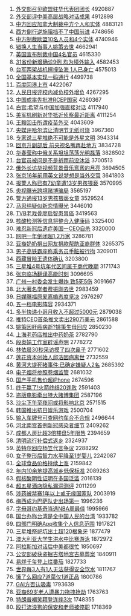 1. [外交部召见欧盟驻华代表团团长](http://www.baidu.com/baidu?cl=3&tn=SE_baiduhomet8_jmjb7mjw&rsv_dl=fyb_top&fr=top1000&wd=%CD%E2%BD%BB%B2%BF%D5%D9%BC%FB%C5%B7%C3%CB%D7%A4%BB%AA%B4%FA%B1%ED%CD%C5%CD%C5%B3%A4) 4920887
1. [外交部评中美高层战略对话成果](http://www.baidu.com/baidu?cl=3&tn=SE_baiduhomet8_jmjb7mjw&rsv_dl=fyb_top&fr=top1000&wd=%CD%E2%BD%BB%B2%BF%C6%C0%D6%D0%C3%C0%B8%DF%B2%E3%D5%BD%C2%D4%B6%D4%BB%B0%B3%C9%B9%FB) 4912898
1. [中方回应加拿大制裁中方个人和实体](http://www.baidu.com/baidu?cl=3&tn=SE_baiduhomet8_jmjb7mjw&rsv_dl=fyb_top&fr=top1000&wd=%D6%D0%B7%BD%BB%D8%D3%A6%BC%D3%C4%C3%B4%F3%D6%C6%B2%C3%D6%D0%B7%BD%B8%F6%C8%CB%BA%CD%CA%B5%CC%E5) 4883121
1. [西方倒行逆施阻挡不了中国前进](http://www.baidu.com/baidu?cl=3&tn=SE_baiduhomet8_jmjb7mjw&rsv_dl=fyb_top&fr=top1000&wd=%CE%F7%B7%BD%B5%B9%D0%D0%C4%E6%CA%A9%D7%E8%B5%B2%B2%BB%C1%CB%D6%D0%B9%FA%C7%B0%BD%F8) 4748656
1. [中方制裁欧盟10名人员和4个实体](http://www.baidu.com/baidu?cl=3&tn=SE_baiduhomet8_jmjb7mjw&rsv_dl=fyb_top&fr=top1000&wd=%D6%D0%B7%BD%D6%C6%B2%C3%C5%B7%C3%CB10%C3%FB%C8%CB%D4%B1%BA%CD4%B8%F6%CA%B5%CC%E5) 4740946
1. [错换人生当事人姚策去世](http://www.baidu.com/baidu?cl=3&tn=SE_baiduhomet8_jmjb7mjw&rsv_dl=fyb_top&fr=top1000&wd=%B4%ED%BB%BB%C8%CB%C9%FA%B5%B1%CA%C2%C8%CB%D2%A6%B2%DF%C8%A5%CA%C0) 4662941
1. [英国宣布制裁中国4名官员](http://www.baidu.com/baidu?cl=3&tn=SE_baiduhomet8_jmjb7mjw&rsv_dl=fyb_top&fr=top1000&wd=%D3%A2%B9%FA%D0%FB%B2%BC%D6%C6%B2%C3%D6%D0%B9%FA4%C3%FB%B9%D9%D4%B1) 4615330
1. [31省份新增确诊9例 均为境外输入](http://www.baidu.com/baidu?cl=3&tn=SE_baiduhomet8_jmjb7mjw&rsv_dl=fyb_top&fr=top1000&wd=31%CA%A1%B7%DD%D0%C2%D4%F6%C8%B7%D5%EF9%C0%FD%20%BE%F9%CE%AA%BE%B3%CD%E2%CA%E4%C8%EB) 4582453
1. [台军两架战机擦撞坠海 1人已身亡](http://www.baidu.com/baidu?cl=3&tn=SE_baiduhomet8_jmjb7mjw&rsv_dl=fyb_top&fr=top1000&wd=%CC%A8%BE%FC%C1%BD%BC%DC%D5%BD%BB%FA%B2%C1%D7%B2%D7%B9%BA%A3%201%C8%CB%D2%D1%C9%ED%CD%F6) 4575013
1. [全国基本实现一码通行](http://www.baidu.com/baidu?cl=3&tn=SE_baiduhomet8_jmjb7mjw&rsv_dl=fyb_top&fr=top1000&wd=%C8%AB%B9%FA%BB%F9%B1%BE%CA%B5%CF%D6%D2%BB%C2%EB%CD%A8%D0%D0) 4499738
1. [百度回港上市](http://www.baidu.com/baidu?cl=3&tn=SE_baiduhomet8_jmjb7mjw&rsv_dl=fyb_top&fr=top1000&wd=%B0%D9%B6%C8%BB%D8%B8%DB%C9%CF%CA%D0) 4422067
1. [人民日报评校内减负校外增负](http://www.baidu.com/baidu?cl=3&tn=SE_baiduhomet8_jmjb7mjw&rsv_dl=fyb_top&fr=top1000&wd=%C8%CB%C3%F1%C8%D5%B1%A8%C6%C0%D0%A3%C4%DA%BC%F5%B8%BA%D0%A3%CD%E2%D4%F6%B8%BA) 4267295
1. [中国成率先批准RCEP国家](http://www.baidu.com/baidu?cl=3&tn=SE_baiduhomet8_jmjb7mjw&rsv_dl=fyb_top&fr=top1000&wd=%D6%D0%B9%FA%B3%C9%C2%CA%CF%C8%C5%FA%D7%BCRCEP%B9%FA%BC%D2) 4260367
1. [白宫:希望与中国加强直接对话](http://www.baidu.com/baidu?cl=3&tn=SE_baiduhomet8_jmjb7mjw&rsv_dl=fyb_top&fr=top1000&wd=%B0%D7%B9%AC%3A%CF%A3%CD%FB%D3%EB%D6%D0%B9%FA%BC%D3%C7%BF%D6%B1%BD%D3%B6%D4%BB%B0) 4117940
1. [美军机刷新对华抵近侦察最近距离](http://www.baidu.com/baidu?cl=3&tn=SE_baiduhomet8_jmjb7mjw&rsv_dl=fyb_top&fr=top1000&wd=%C3%C0%BE%FC%BB%FA%CB%A2%D0%C2%B6%D4%BB%AA%B5%D6%BD%FC%D5%EC%B2%EC%D7%EE%BD%FC%BE%E0%C0%EB) 4111254
1. [王毅回击所谓疫苗外交](http://www.baidu.com/baidu?cl=3&tn=SE_baiduhomet8_jmjb7mjw&rsv_dl=fyb_top&fr=top1000&wd=%CD%F5%D2%E3%BB%D8%BB%F7%CB%F9%CE%BD%D2%DF%C3%E7%CD%E2%BD%BB) 4043609
1. [央媒评哈尔滨让清明节无纸可烧](http://www.baidu.com/baidu?cl=3&tn=SE_baiduhomet8_jmjb7mjw&rsv_dl=fyb_top&fr=top1000&wd=%D1%EB%C3%BD%C6%C0%B9%FE%B6%FB%B1%F5%C8%C3%C7%E5%C3%F7%BD%DA%CE%DE%D6%BD%BF%C9%C9%D5) 3967360
1. [专家说三星堆绝不可能是外星文明](http://www.baidu.com/baidu?cl=3&tn=SE_baiduhomet8_jmjb7mjw&rsv_dl=fyb_top&fr=top1000&wd=%D7%A8%BC%D2%CB%B5%C8%FD%D0%C7%B6%D1%BE%F8%B2%BB%BF%C9%C4%DC%CA%C7%CD%E2%D0%C7%CE%C4%C3%F7) 3943314
1. [回京升副部后 前央视名嘴再赴地方](http://www.baidu.com/baidu?cl=3&tn=SE_baiduhomet8_jmjb7mjw&rsv_dl=fyb_top&fr=top1000&wd=%BB%D8%BE%A9%C9%FD%B8%B1%B2%BF%BA%F3%20%C7%B0%D1%EB%CA%D3%C3%FB%D7%EC%D4%D9%B8%B0%B5%D8%B7%BD) 3834728
1. [华春莹称中俄关系坦坦荡荡光明磊落](http://www.baidu.com/baidu?cl=3&tn=SE_baiduhomet8_jmjb7mjw&rsv_dl=fyb_top&fr=top1000&wd=%BB%AA%B4%BA%D3%A8%B3%C6%D6%D0%B6%ED%B9%D8%CF%B5%CC%B9%CC%B9%B5%B4%B5%B4%B9%E2%C3%F7%C0%DA%C2%E4) 3828502
1. [台官员被问是不是祈雨前没沐浴](http://www.baidu.com/baidu?cl=3&tn=SE_baiduhomet8_jmjb7mjw&rsv_dl=fyb_top&fr=top1000&wd=%CC%A8%B9%D9%D4%B1%B1%BB%CE%CA%CA%C7%B2%BB%CA%C7%C6%ED%D3%EA%C7%B0%C3%BB%E3%E5%D4%A1) 3700513
1. [俄外长访华视频背景音乐弯弯的月亮](http://www.baidu.com/baidu?cl=3&tn=SE_baiduhomet8_jmjb7mjw&rsv_dl=fyb_top&fr=top1000&wd=%B6%ED%CD%E2%B3%A4%B7%C3%BB%AA%CA%D3%C6%B5%B1%B3%BE%B0%D2%F4%C0%D6%CD%E4%CD%E4%B5%C4%D4%C2%C1%C1) 3694505
1. [张京16年前用英文说梦想是当外交官](http://www.baidu.com/baidu?cl=3&tn=SE_baiduhomet8_jmjb7mjw&rsv_dl=fyb_top&fr=top1000&wd=%D5%C5%BE%A916%C4%EA%C7%B0%D3%C3%D3%A2%CE%C4%CB%B5%C3%CE%CF%EB%CA%C7%B5%B1%CD%E2%BD%BB%B9%D9) 3641803
1. [报警人称已有7幼童遭13岁男孩猥亵](http://www.baidu.com/baidu?cl=3&tn=SE_baiduhomet8_jmjb7mjw&rsv_dl=fyb_top&fr=top1000&wd=%B1%A8%BE%AF%C8%CB%B3%C6%D2%D1%D3%D07%D3%D7%CD%AF%D4%E213%CB%EA%C4%D0%BA%A2%E2%AB%D9%F4) 3570995
1. [央视曝光跨境赌博骗局](http://www.baidu.com/baidu?cl=3&tn=SE_baiduhomet8_jmjb7mjw&rsv_dl=fyb_top&fr=top1000&wd=%D1%EB%CA%D3%C6%D8%B9%E2%BF%E7%BE%B3%B6%C4%B2%A9%C6%AD%BE%D6) 3565197
1. [警方通报13岁男孩猥亵女童](http://www.baidu.com/baidu?cl=3&tn=SE_baiduhomet8_jmjb7mjw&rsv_dl=fyb_top&fr=top1000&wd=%BE%AF%B7%BD%CD%A8%B1%A813%CB%EA%C4%D0%BA%A2%E2%AB%D9%F4%C5%AE%CD%AF) 3529524
1. [马思纯疑似新恋情曝光](http://www.baidu.com/baidu?cl=3&tn=SE_baiduhomet8_jmjb7mjw&rsv_dl=fyb_top&fr=top1000&wd=%C2%ED%CB%BC%B4%BF%D2%C9%CB%C6%D0%C2%C1%B5%C7%E9%C6%D8%B9%E2) 3446010
1. [TVB老戏骨廖启智患胃癌](http://www.baidu.com/baidu?cl=3&tn=SE_baiduhomet8_jmjb7mjw&rsv_dl=fyb_top&fr=top1000&wd=TVB%C0%CF%CF%B7%B9%C7%C1%CE%C6%F4%D6%C7%BB%BC%CE%B8%B0%A9) 3419563
1. [核酸检测等信息将整合入健康码](http://www.baidu.com/baidu?cl=3&tn=SE_baiduhomet8_jmjb7mjw&rsv_dl=fyb_top&fr=top1000&wd=%BA%CB%CB%E1%BC%EC%B2%E2%B5%C8%D0%C5%CF%A2%BD%AB%D5%FB%BA%CF%C8%EB%BD%A1%BF%B5%C2%EB) 3325400
1. [难忍新冠后遗症美国一CEO自杀](http://www.baidu.com/baidu?cl=3&tn=SE_baiduhomet8_jmjb7mjw&rsv_dl=fyb_top&fr=top1000&wd=%C4%D1%C8%CC%D0%C2%B9%DA%BA%F3%D2%C5%D6%A2%C3%C0%B9%FA%D2%BBCEO%D7%D4%C9%B1) 3320000
1. [网吧一年倒闭超1.2万家](http://www.baidu.com/baidu?cl=3&tn=SE_baiduhomet8_jmjb7mjw&rsv_dl=fyb_top&fr=top1000&wd=%CD%F8%B0%C9%D2%BB%C4%EA%B5%B9%B1%D5%B3%AC1.2%CD%F2%BC%D2) 3286781
1. [亚裔奶奶捐出网友捐款帮助亚裔群体](http://www.baidu.com/baidu?cl=3&tn=SE_baiduhomet8_jmjb7mjw&rsv_dl=fyb_top&fr=top1000&wd=%D1%C7%D2%E1%C4%CC%C4%CC%BE%E8%B3%F6%CD%F8%D3%D1%BE%E8%BF%EE%B0%EF%D6%FA%D1%C7%D2%E1%C8%BA%CC%E5) 3265375
1. [男子高铁霸座称乘务员手脏被行拘](http://www.baidu.com/baidu?cl=3&tn=SE_baiduhomet8_jmjb7mjw&rsv_dl=fyb_top&fr=top1000&wd=%C4%D0%D7%D3%B8%DF%CC%FA%B0%D4%D7%F9%B3%C6%B3%CB%CE%F1%D4%B1%CA%D6%D4%E0%B1%BB%D0%D0%BE%D0) 3209011
1. [西藏冒险王遗体确认](http://www.baidu.com/baidu?cl=3&tn=SE_baiduhomet8_jmjb7mjw&rsv_dl=fyb_top&fr=top1000&wd=%CE%F7%B2%D8%C3%B0%CF%D5%CD%F5%D2%C5%CC%E5%C8%B7%C8%CF) 3203800
1. [三星堆4号坑年代区间属于商代晚期](http://www.baidu.com/baidu?cl=3&tn=SE_baiduhomet8_jmjb7mjw&rsv_dl=fyb_top&fr=top1000&wd=%C8%FD%D0%C7%B6%D14%BA%C5%BF%D3%C4%EA%B4%FA%C7%F8%BC%E4%CA%F4%D3%DA%C9%CC%B4%FA%CD%ED%C6%DA) 3171743
1. [张京临场翻译高能时刻](http://www.baidu.com/baidu?cl=3&tn=SE_baiduhomet8_jmjb7mjw&rsv_dl=fyb_top&fr=top1000&wd=%D5%C5%BE%A9%C1%D9%B3%A1%B7%AD%D2%EB%B8%DF%C4%DC%CA%B1%BF%CC) 3096695
1. [广州一村委会发生爆炸 致5死5伤](http://www.baidu.com/baidu?cl=3&tn=SE_baiduhomet8_jmjb7mjw&rsv_dl=fyb_top&fr=top1000&wd=%B9%E3%D6%DD%D2%BB%B4%E5%CE%AF%BB%E1%B7%A2%C9%FA%B1%AC%D5%A8%20%D6%C25%CB%C05%C9%CB) 3091667
1. [北大著名学者费振刚去世](http://www.baidu.com/baidu?cl=3&tn=SE_baiduhomet8_jmjb7mjw&rsv_dl=fyb_top&fr=top1000&wd=%B1%B1%B4%F3%D6%F8%C3%FB%D1%A7%D5%DF%B7%D1%D5%F1%B8%D5%C8%A5%CA%C0) 2983459
1. [日媒曝福原爱离婚态度坚决](http://www.baidu.com/baidu?cl=3&tn=SE_baiduhomet8_jmjb7mjw&rsv_dl=fyb_top&fr=top1000&wd=%C8%D5%C3%BD%C6%D8%B8%A3%D4%AD%B0%AE%C0%EB%BB%E9%CC%AC%B6%C8%BC%E1%BE%F6) 2976297
1. [五一档电影阵容](http://www.baidu.com/baidu?cl=3&tn=SE_baiduhomet8_jmjb7mjw&rsv_dl=fyb_top&fr=top1000&wd=%CE%E5%D2%BB%B5%B5%B5%E7%D3%B0%D5%F3%C8%DD) 2934371
1. [多半快递小哥月收入不超过5000元](http://www.baidu.com/baidu?cl=3&tn=SE_baiduhomet8_jmjb7mjw&rsv_dl=fyb_top&fr=top1000&wd=%B6%E0%B0%EB%BF%EC%B5%DD%D0%A1%B8%E7%D4%C2%CA%D5%C8%EB%B2%BB%B3%AC%B9%FD5000%D4%AA) 2879038
1. [推特CEO首条推文卖出290万美元](http://www.baidu.com/baidu?cl=3&tn=SE_baiduhomet8_jmjb7mjw&rsv_dl=fyb_top&fr=top1000&wd=%CD%C6%CC%D8CEO%CA%D7%CC%F5%CD%C6%CE%C4%C2%F4%B3%F6290%CD%F2%C3%C0%D4%AA) 2861588
1. [姚策因肝癌病逝?姚策生母回应](http://www.baidu.com/baidu?cl=3&tn=SE_baiduhomet8_jmjb7mjw&rsv_dl=fyb_top&fr=top1000&wd=%D2%A6%B2%DF%D2%F2%B8%CE%B0%A9%B2%A1%CA%C5%3F%D2%A6%B2%DF%C9%FA%C4%B8%BB%D8%D3%A6) 2850230
1. [上海老药店推出中药奶茶](http://www.baidu.com/baidu?cl=3&tn=SE_baiduhomet8_jmjb7mjw&rsv_dl=fyb_top&fr=top1000&wd=%C9%CF%BA%A3%C0%CF%D2%A9%B5%EA%CD%C6%B3%F6%D6%D0%D2%A9%C4%CC%B2%E8) 2782790
1. [段奥娟工作室辟谣声明](http://www.baidu.com/baidu?cl=3&tn=SE_baiduhomet8_jmjb7mjw&rsv_dl=fyb_top&fr=top1000&wd=%B6%CE%B0%C2%BE%EA%B9%A4%D7%F7%CA%D2%B1%D9%D2%A5%C9%F9%C3%F7) 2778272
1. [林依晨30秒采访摸了四次鼻子](http://www.baidu.com/baidu?cl=3&tn=SE_baiduhomet8_jmjb7mjw&rsv_dl=fyb_top&fr=top1000&wd=%C1%D6%D2%C0%B3%BF30%C3%EB%B2%C9%B7%C3%C3%FE%C1%CB%CB%C4%B4%CE%B1%C7%D7%D3) 2771602
1. [莲花资本创始人邱浩因病离世](http://www.baidu.com/baidu?cl=3&tn=SE_baiduhomet8_jmjb7mjw&rsv_dl=fyb_top&fr=top1000&wd=%C1%AB%BB%A8%D7%CA%B1%BE%B4%B4%CA%BC%C8%CB%C7%F1%BA%C6%D2%F2%B2%A1%C0%EB%CA%C0) 2732559
1. [黄河大堤死猪事件:已确定嫌疑人2名](http://www.baidu.com/baidu?cl=3&tn=SE_baiduhomet8_jmjb7mjw&rsv_dl=fyb_top&fr=top1000&wd=%BB%C6%BA%D3%B4%F3%B5%CC%CB%C0%D6%ED%CA%C2%BC%FE%3A%D2%D1%C8%B7%B6%A8%CF%D3%D2%C9%C8%CB2%C3%FB) 2685392
1. [电子烟将参照卷烟监管](http://www.baidu.com/baidu?cl=3&tn=SE_baiduhomet8_jmjb7mjw&rsv_dl=fyb_top&fr=top1000&wd=%B5%E7%D7%D3%D1%CC%BD%AB%B2%CE%D5%D5%BE%ED%D1%CC%BC%E0%B9%DC) 2681032
1. [国产手机售价超iPhone](http://www.baidu.com/baidu?cl=3&tn=SE_baiduhomet8_jmjb7mjw&rsv_dl=fyb_top&fr=top1000&wd=%B9%FA%B2%FA%CA%D6%BB%FA%CA%DB%BC%DB%B3%ACiPhone) 2674596
1. [终于赢了!火箭终结20连败](http://www.baidu.com/baidu?cl=3&tn=SE_baiduhomet8_jmjb7mjw&rsv_dl=fyb_top&fr=top1000&wd=%D6%D5%D3%DA%D3%AE%C1%CB%21%BB%F0%BC%FD%D6%D5%BD%E120%C1%AC%B0%DC) 2591403
1. [盗版电影牵出特大赌博集团](http://www.baidu.com/baidu?cl=3&tn=SE_baiduhomet8_jmjb7mjw&rsv_dl=fyb_top&fr=top1000&wd=%B5%C1%B0%E6%B5%E7%D3%B0%C7%A3%B3%F6%CC%D8%B4%F3%B6%C4%B2%A9%BC%AF%CD%C5) 2587196
1. [沙尘下午至夜间或将影响北京](http://www.baidu.com/baidu?cl=3&tn=SE_baiduhomet8_jmjb7mjw&rsv_dl=fyb_top&fr=top1000&wd=%C9%B3%B3%BE%CF%C2%CE%E7%D6%C1%D2%B9%BC%E4%BB%F2%BD%AB%D3%B0%CF%EC%B1%B1%BE%A9) 2571515
1. [韩国推出抗日娱乐游戏](http://www.baidu.com/baidu?cl=3&tn=SE_baiduhomet8_jmjb7mjw&rsv_dl=fyb_top&fr=top1000&wd=%BA%AB%B9%FA%CD%C6%B3%F6%BF%B9%C8%D5%D3%E9%C0%D6%D3%CE%CF%B7) 2500704
1. [输入车牌号可查网约车合不合规](http://www.baidu.com/baidu?cl=3&tn=SE_baiduhomet8_jmjb7mjw&rsv_dl=fyb_top&fr=top1000&wd=%CA%E4%C8%EB%B3%B5%C5%C6%BA%C5%BF%C9%B2%E9%CD%F8%D4%BC%B3%B5%BA%CF%B2%BB%BA%CF%B9%E6) 2496644
1. [河北南宫首例新冠感染者细节](http://www.baidu.com/baidu?cl=3&tn=SE_baiduhomet8_jmjb7mjw&rsv_dl=fyb_top&fr=top1000&wd=%BA%D3%B1%B1%C4%CF%B9%AC%CA%D7%C0%FD%D0%C2%B9%DA%B8%D0%C8%BE%D5%DF%CF%B8%BD%DA) 2409262
1. [成都人房比超3倍楼盘5年限售](http://www.baidu.com/baidu?cl=3&tn=SE_baiduhomet8_jmjb7mjw&rsv_dl=fyb_top&fr=top1000&wd=%B3%C9%B6%BC%C8%CB%B7%BF%B1%C8%B3%AC3%B1%B6%C2%A5%C5%CC5%C4%EA%CF%DE%CA%DB) 2394659
1. [清明流行补偿式返乡](http://www.baidu.com/baidu?cl=3&tn=SE_baiduhomet8_jmjb7mjw&rsv_dl=fyb_top&fr=top1000&wd=%C7%E5%C3%F7%C1%F7%D0%D0%B2%B9%B3%A5%CA%BD%B7%B5%CF%E7) 2324937
1. [英特尔回应杨笠代言争议](http://www.baidu.com/baidu?cl=3&tn=SE_baiduhomet8_jmjb7mjw&rsv_dl=fyb_top&fr=top1000&wd=%D3%A2%CC%D8%B6%FB%BB%D8%D3%A6%D1%EE%F3%D2%B4%FA%D1%D4%D5%F9%D2%E9) 2288292
1. [女子整形后智力水平降至1岁婴儿](http://www.baidu.com/baidu?cl=3&tn=SE_baiduhomet8_jmjb7mjw&rsv_dl=fyb_top&fr=top1000&wd=%C5%AE%D7%D3%D5%FB%D0%CE%BA%F3%D6%C7%C1%A6%CB%AE%C6%BD%BD%B5%D6%C11%CB%EA%D3%A4%B6%F9) 2242087
1. [全球食品价格持续上涨](http://www.baidu.com/baidu?cl=3&tn=SE_baiduhomet8_jmjb7mjw&rsv_dl=fyb_top&fr=top1000&wd=%C8%AB%C7%F2%CA%B3%C6%B7%BC%DB%B8%F1%B3%D6%D0%F8%C9%CF%D5%C7) 2159842
1. [年内10余地提高城乡低保标准](http://www.baidu.com/baidu?cl=3&tn=SE_baiduhomet8_jmjb7mjw&rsv_dl=fyb_top&fr=top1000&wd=%C4%EA%C4%DA10%D3%E0%B5%D8%CC%E1%B8%DF%B3%C7%CF%E7%B5%CD%B1%A3%B1%EA%D7%BC) 2089263
1. [假核酸阴性证明在多国泛滥](http://www.baidu.com/baidu?cl=3&tn=SE_baiduhomet8_jmjb7mjw&rsv_dl=fyb_top&fr=top1000&wd=%BC%D9%BA%CB%CB%E1%D2%F5%D0%D4%D6%A4%C3%F7%D4%DA%B6%E0%B9%FA%B7%BA%C0%C4) 2016139
1. [超五星酒店隐私漏洞测评](http://www.baidu.com/baidu?cl=3&tn=SE_baiduhomet8_jmjb7mjw&rsv_dl=fyb_top&fr=top1000&wd=%B3%AC%CE%E5%D0%C7%BE%C6%B5%EA%D2%FE%CB%BD%C2%A9%B6%B4%B2%E2%C6%C0) 2011299
1. [涉药被禁赛1年以上或无缘国家队](http://www.baidu.com/baidu?cl=3&tn=SE_baiduhomet8_jmjb7mjw&rsv_dl=fyb_top&fr=top1000&wd=%C9%E6%D2%A9%B1%BB%BD%FB%C8%FC1%C4%EA%D2%D4%C9%CF%BB%F2%CE%DE%D4%B5%B9%FA%BC%D2%B6%D3) 2003919
1. [梅西成为巴萨队史出场第一](http://www.baidu.com/baidu?cl=3&tn=SE_baiduhomet8_jmjb7mjw&rsv_dl=fyb_top&fr=top1000&wd=%C3%B7%CE%F7%B3%C9%CE%AA%B0%CD%C8%F8%B6%D3%CA%B7%B3%F6%B3%A1%B5%DA%D2%BB) 1996236
1. [字母哥约基奇当选NBA周最佳](http://www.baidu.com/baidu?cl=3&tn=SE_baiduhomet8_jmjb7mjw&rsv_dl=fyb_top&fr=top1000&wd=%D7%D6%C4%B8%B8%E7%D4%BC%BB%F9%C6%E6%B5%B1%D1%A1NBA%D6%DC%D7%EE%BC%D1) 1995966
1. [国台办称台湾是全中国人民的台湾](http://www.baidu.com/baidu?cl=3&tn=SE_baiduhomet8_jmjb7mjw&rsv_dl=fyb_top&fr=top1000&wd=%B9%FA%CC%A8%B0%EC%B3%C6%CC%A8%CD%E5%CA%C7%C8%AB%D6%D0%B9%FA%C8%CB%C3%F1%B5%C4%CC%A8%CD%E5) 1933782
1. [四部门明确App收集个人信息范围](http://www.baidu.com/baidu?cl=3&tn=SE_baiduhomet8_jmjb7mjw&rsv_dl=fyb_top&fr=top1000&wd=%CB%C4%B2%BF%C3%C5%C3%F7%C8%B7App%CA%D5%BC%AF%B8%F6%C8%CB%D0%C5%CF%A2%B7%B6%CE%A7) 1917821
1. [三星堆祭祀坑出土超120根象牙](http://www.baidu.com/baidu?cl=3&tn=SE_baiduhomet8_jmjb7mjw&rsv_dl=fyb_top&fr=top1000&wd=%C8%FD%D0%C7%B6%D1%BC%C0%EC%EB%BF%D3%B3%F6%CD%C1%B3%AC120%B8%F9%CF%F3%D1%C0) 1877479
1. [澳大利亚大学生洪水中比赛游泳](http://www.baidu.com/baidu?cl=3&tn=SE_baiduhomet8_jmjb7mjw&rsv_dl=fyb_top&fr=top1000&wd=%B0%C4%B4%F3%C0%FB%D1%C7%B4%F3%D1%A7%C9%FA%BA%E9%CB%AE%D6%D0%B1%C8%C8%FC%D3%CE%D3%BE) 1872972
1. [阿拉斯加对话后中美都很忙](http://www.baidu.com/baidu?cl=3&tn=SE_baiduhomet8_jmjb7mjw&rsv_dl=fyb_top&fr=top1000&wd=%B0%A2%C0%AD%CB%B9%BC%D3%B6%D4%BB%B0%BA%F3%D6%D0%C3%C0%B6%BC%BA%DC%C3%A6) 1850697
1. [公安部破获盗掘古塔地宫古墓葬案](http://www.baidu.com/baidu?cl=3&tn=SE_baiduhomet8_jmjb7mjw&rsv_dl=fyb_top&fr=top1000&wd=%B9%AB%B0%B2%B2%BF%C6%C6%BB%F1%B5%C1%BE%F2%B9%C5%CB%FE%B5%D8%B9%AC%B9%C5%C4%B9%D4%E1%B0%B8) 1840911
1. [易烊千玺登上烂番茄](http://www.baidu.com/baidu?cl=3&tn=SE_baiduhomet8_jmjb7mjw&rsv_dl=fyb_top&fr=top1000&wd=%D2%D7%EC%C8%C7%A7%E7%F4%B5%C7%C9%CF%C0%C3%B7%AC%C7%D1) 1827733
1. [世界每3人有1人无法获得安全饮水](http://www.baidu.com/baidu?cl=3&tn=SE_baiduhomet8_jmjb7mjw&rsv_dl=fyb_top&fr=top1000&wd=%CA%C0%BD%E7%C3%BF3%C8%CB%D3%D01%C8%CB%CE%DE%B7%A8%BB%F1%B5%C3%B0%B2%C8%AB%D2%FB%CB%AE) 1811767
1. [饿了么回应7道菜仅1道正品](http://www.baidu.com/baidu?cl=3&tn=SE_baiduhomet8_jmjb7mjw&rsv_dl=fyb_top&fr=top1000&wd=%B6%F6%C1%CB%C3%B4%BB%D8%D3%A67%B5%C0%B2%CB%BD%F61%B5%C0%D5%FD%C6%B7) 1800786
1. [GAI方否认吸毒](http://www.baidu.com/baidu?cl=3&tn=SE_baiduhomet8_jmjb7mjw&rsv_dl=fyb_top&fr=top1000&wd=GAI%B7%BD%B7%F1%C8%CF%CE%FC%B6%BE) 1793639
1. [亚裔69岁老人遭暴力拖拽抢劫](http://www.baidu.com/baidu?cl=3&tn=SE_baiduhomet8_jmjb7mjw&rsv_dl=fyb_top&fr=top1000&wd=%D1%C7%D2%E169%CB%EA%C0%CF%C8%CB%D4%E2%B1%A9%C1%A6%CD%CF%D7%A7%C7%C0%BD%D9) 1763763
1. [特朗普嘲笑拜登连摔3次](http://www.baidu.com/baidu?cl=3&tn=SE_baiduhomet8_jmjb7mjw&rsv_dl=fyb_top&fr=top1000&wd=%CC%D8%C0%CA%C6%D5%B3%B0%D0%A6%B0%DD%B5%C7%C1%AC%CB%A43%B4%CE) 1748355
1. [殴打流浪狗的保安和老师被停职](http://www.baidu.com/baidu?cl=3&tn=SE_baiduhomet8_jmjb7mjw&rsv_dl=fyb_top&fr=top1000&wd=%C5%B9%B4%F2%C1%F7%C0%CB%B9%B7%B5%C4%B1%A3%B0%B2%BA%CD%C0%CF%CA%A6%B1%BB%CD%A3%D6%B0) 1718369
